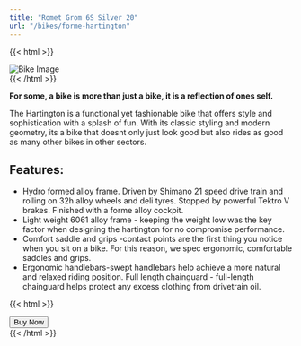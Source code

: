 ```yaml
---
title: "Romet Grom 6S Silver 20" 
url: "/bikes/forme-hartington"
---
```


{{< html >}}
<div class="inner-bike">
    <img src="/img/bikes/forme-hartington.png" alt="Bike Image">
</div>
{{< /html >}}

**For some, a bike is more than just a bike, it is a reflection of ones self.**

The Hartington is a functional yet fashionable bike that offers style and sophistication with a splash of fun. With its classic styling and modern geometry, its a bike that doesnt only just look good but also rides as good as many other bikes in other sectors.

## Features:
* Hydro formed alloy frame. Driven by Shimano 21 speed drive train and rolling on 32h alloy wheels and deli tyres. Stopped by powerful Tektro V brakes. Finished with a forme alloy cockpit.
* Light weight 6061 alloy frame - keeping the weight low was the key factor when designing the hartington for no compromise performance.
* Comfort saddle and grips -contact points are the first thing you notice when you sit on a bike. For this reason, we spec ergonomic, comfortable saddles and grips.
* Ergonomic handlebars-swept handlebars help achieve a more natural and relaxed riding position.
Full length chainguard - full-length chainguard helps protect any excess clothing from drivetrain oil.

{{< html >}}
<div class="inner-bike">
    <a href="/order" class="order-button">
        <button class="primary">Buy Now</button>
    </a>
</div>
{{< /html >}}